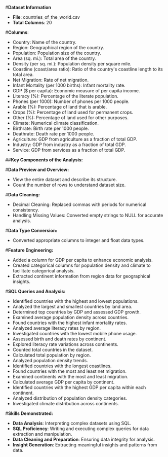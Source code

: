 

#**Dataset Information**  

- **File**: countries_of_the_world.csv
- **Total Columns**: 20

#**Columns**:

- Country: Name of the country.
- Region: Geographical region of the country.
- Population: Population size of the country.
- Area (sq. mi.): Total area of the country.
- Density (per sq. mi.): Population density per square mile.
- Coastline (coast/area ratio): Ratio of the country's coastline length to its total area.
- Net Migration: Rate of net migration.
- Infant Mortality (per 1000 births): Infant mortality rate.
- GDP ($ per capita): Economic measure of per capita income.
- Literacy (%): Percentage of the literate population.
- Phones (per 1000): Number of phones per 1000 people.
- Arable (%): Percentage of land that is arable.
- Crops (%): Percentage of land used for permanent crops.
- Other (%): Percentage of land used for other purposes.
- Climate: Numerical climate classification.
- Birthrate: Birth rate per 1000 people.
- Deathrate: Death rate per 1000 people.
- Agriculture: GDP from agriculture as a fraction of total GDP.
- Industry: GDP from industry as a fraction of total GDP.
- Service: GDP from services as a fraction of total GDP.

##**Key Components of the Analysis:**

#**Data Preview and Overview:**

- View the entire dataset and describe its structure.
- Count the number of rows to understand dataset size.

#**Data Cleaning:**

- Decimal Cleaning: Replaced commas with periods for numerical consistency.
- Handling Missing Values: Converted empty strings to NULL for accurate analysis.

#**Data Type Conversion:** 

- Converted appropriate columns to integer and float data types.

#**Feature Engineering:**

- Added a column for GDP per capita to enhance economic analysis.
- Created categorical columns for population density and climate to facilitate categorical analysis.
- Extracted continent information from region data for geographical insights.

#**SQL Queries and Analysis:**

- Identified countries with the highest and lowest populations.
- Analyzed the largest and smallest countries by land area.
- Determined top countries by GDP and assessed GDP growth.
- Examined average population density across countries.
- Found countries with the highest infant mortality rates.
- Analyzed average literacy rates by region.
- Investigated countries with the lowest mobile phone usage.
- Assessed birth and death rates by continent.
- Explored literacy rate variations across continents.
- Counted total countries in the dataset.
- Calculated total population by region.
- Analyzed population density trends.
- Identified countries with the longest coastlines.
- Found countries with the most and least net migration.
- Examined continents with the most and least migration.
- Calculated average GDP per capita by continent.
- Identified countries with the highest GDP per capita within each continent.
- Analyzed distribution of population density categories.
- Investigated climate distribution across continents.

#**Skills Demonstrated:**

- **Data Analysis**: Interpreting complex datasets using SQL.
- **SQL Proficiency**: Writing and executing complex queries for data extraction and manipulation.
- **Data Cleaning and Preparation**: Ensuring data integrity for analysis.
- **Insight Generation**: Extracting meaningful insights and patterns from data.
